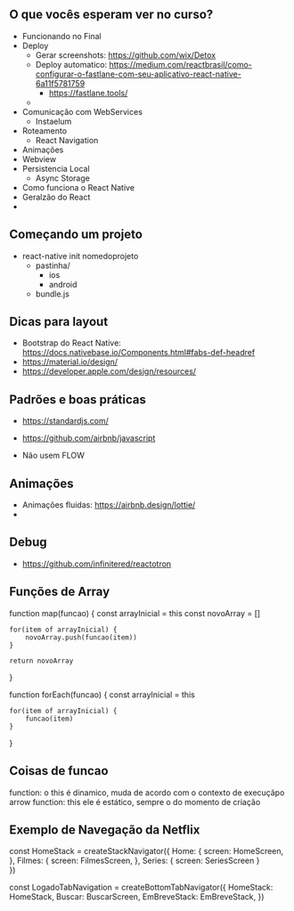 ## O que vocês esperam ver no curso?
- Funcionando no Final
- Deploy
    - Gerar screenshots: https://github.com/wix/Detox
    - Deploy automatico: https://medium.com/reactbrasil/como-configurar-o-fastlane-com-seu-aplicativo-react-native-6a11f5781759
        - https://fastlane.tools/
    - 
- Comunicação com WebServices
    - Instaelum
- Roteamento
    - React Navigation
- Animações
- Webview
- Persistencia Local
    - Async Storage
- Como funciona o React Native
- Geralzão do React
- 


## Começando um projeto
- react-native init nomedoprojeto
    - pastinha/
        - ios
        - android
    - bundle.js


## Dicas para layout
- Bootstrap do React Native: https://docs.nativebase.io/Components.html#fabs-def-headref
- https://material.io/design/
- https://developer.apple.com/design/resources/


## Padrões e boas práticas
- https://standardjs.com/
- https://github.com/airbnb/javascript

- Não usem FLOW

## Animações
- Animações fluidas: https://airbnb.design/lottie/
- 


## Debug
- https://github.com/infinitered/reactotron


## Funções de Array

function map(funcao) {
    const arrayInicial = this
    const novoArray = []

    for(item of arrayInicial) {
        novoArray.push(funcao(item))
    }

    return novoArray
}

function forEach(funcao) {
    const arrayInicial = this

    for(item of arrayInicial) {
        funcao(item)
    }
}


## Coisas de funcao

function: o this é dinamico, muda de acordo com o contexto de execuçãpo
arrow function: this ele é estático, sempre o do momento de criação



## Exemplo de Navegação da Netflix

const HomeStack = createStackNavigator({
    Home: { screen: HomeScreen, },
    Filmes: { screen: FilmesScreen, },
    Series: { screen: SeriesScreen }  
})

const LogadoTabNavigation = createBottomTabNavigator({
    HomeStack: HomeStack,
    Buscar: BuscarScreen,
    EmBreveStack: EmBreveStack,
})


